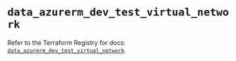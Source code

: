 # `data_azurerm_dev_test_virtual_network`

Refer to the Terraform Registry for docs: [`data_azurerm_dev_test_virtual_network`](https://registry.terraform.io/providers/hashicorp/azurerm/4.25.0/docs/data-sources/dev_test_virtual_network).
